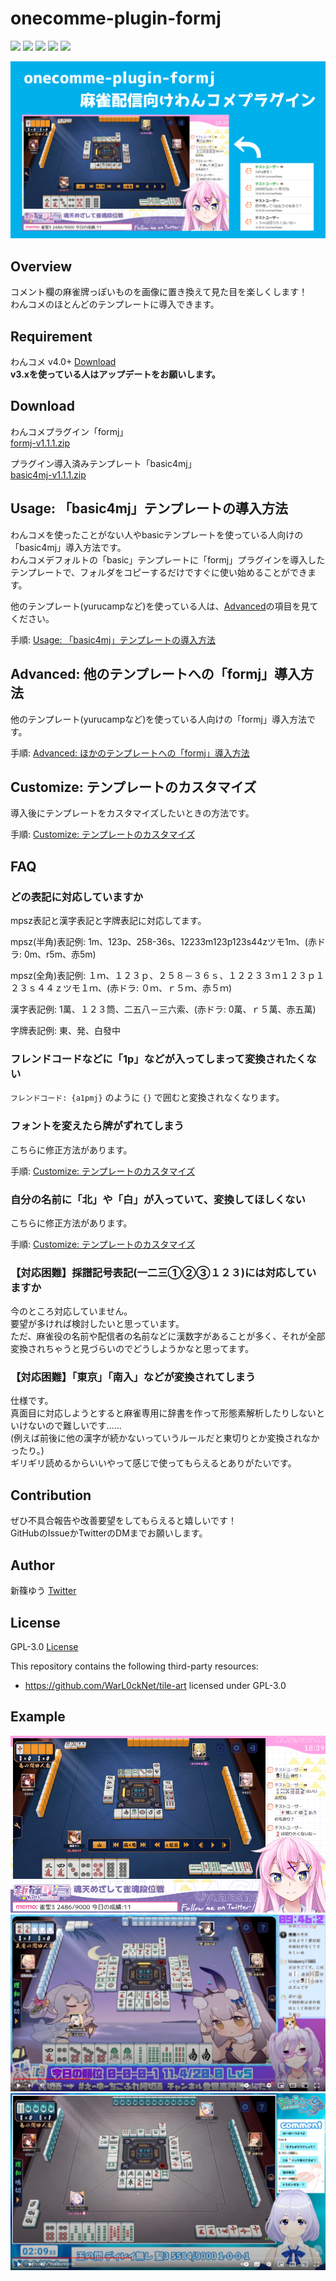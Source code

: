 # onecomme-plugin-formj

![](https://img.shields.io/github/downloads/yuarasino/onecomme-plugin-formj/total)
![](https://img.shields.io/github/v/release/yuarasino/onecomme-plugin-formj)
![](https://img.shields.io/badge/onecomme-v4.0%2B-orange)
![](https://img.shields.io/github/license/yuarasino/onecomme-plugin-formj)
![](https://img.shields.io/youtube/channel/views/UCxUnuWTQGLw5dO_dl0oqrrg?style=social)

![](./docs/images/formj.png)


## Overview

コメント欄の麻雀牌っぽいものを画像に置き換えて見た目を楽しくします！  
わんコメのほとんどのテンプレートに導入できます。


## Requirement

わんコメ v4.0+ [Download](https://onecomme.com/)  
**v3.xを使っている人はアップデートをお願いします。**


## Download

わんコメプラグイン「formj」  
[formj-v1.1.1.zip](https://github.com/yuarasino/onecomme-plugin-formj/releases/download/v1.1.1/formj-v1.1.1.zip)

プラグイン導入済みテンプレート「basic4mj」  
[basic4mj-v1.1.1.zip](https://github.com/yuarasino/onecomme-plugin-formj/releases/download/v1.1.1/basic4mj-v1.1.1.zip)


## Usage: 「basic4mj」テンプレートの導入方法

わんコメを使ったことがない人やbasicテンプレートを使っている人向けの「basic4mj」導入方法です。  
わんコメデフォルトの「basic」テンプレートに「formj」プラグインを導入したテンプレートで、フォルダをコピーするだけですぐに使い始めることができます。

他のテンプレート(yurucampなど)を使っている人は、[Advanced](./docs/advanced.md)の項目を見てください。

手順: [Usage: 「basic4mj」テンプレートの導入方法](./docs/usage.md)


## Advanced: 他のテンプレートへの「formj」導入方法

他のテンプレート(yurucampなど)を使っている人向けの「formj」導入方法です。

手順: [Advanced: ほかのテンプレートへの「formj」導入方法](./docs/advanced.md)


## Customize: テンプレートのカスタマイズ

導入後にテンプレートをカスタマイズしたいときの方法です。

手順: [Customize: テンプレートのカスタマイズ](./docs/customize.md)


## FAQ

### どの表記に対応していますか

mpsz表記と漢字表記と字牌表記に対応してます。 

mpsz(半角)表記例: 1m、123p、258-36s、12233m123p123s44zツモ1m、(赤ドラ: 0m、r5m、赤5m)

mpsz(全角)表記例: １ｍ、１２３ｐ、２５８－３６ｓ、１２２３３ｍ１２３ｐ１２３ｓ４４ｚツモ１ｍ、(赤ドラ: ０ｍ、ｒ５ｍ、赤５ｍ)

漢字表記例: 1萬、１２３筒、二五八－三六索、(赤ドラ: 0萬、ｒ５萬、赤五萬)

字牌表記例: 東、発、白發中

### フレンドコードなどに「1p」などが入ってしまって変換されたくない

`フレンドコード: {a1pmj}` のように `{}` で囲むと変換されなくなります。

### フォントを変えたら牌がずれてしまう

こちらに修正方法があります。

手順: [Customize: テンプレートのカスタマイズ](./docs/customize.md)

### 自分の名前に「北」や「白」が入っていて、変換してほしくない

こちらに修正方法があります。

手順: [Customize: テンプレートのカスタマイズ](./docs/customize.md)

### 【対応困難】採譜記号表記(一二三①②③１２３)には対応していますか

今のところ対応していません。  
要望が多ければ検討したいと思っています。  
ただ、麻雀役の名前や配信者の名前などに漢数字があることが多く、それが全部変換されちゃうと見づらいのでどうしようかなと思ってます。

### 【対応困難】「東京」「南入」などが変換されてしまう

仕様です。  
真面目に対応しようとすると麻雀専用に辞書を作って形態素解析したりしないといけないので難しいです……  
(例えば前後に他の漢字が続かないっていうルールだと東切りとか変換されなかったり。)  
ギリギリ読めるからいいやって感じで使ってもらえるとありがたいです。


## Contribution

ぜひ不具合報告や改善要望をしてもらえると嬉しいです！  
GitHubのIssueかTwitterのDMまでお願いします。


## Author

新篠ゆう [Twitter](https://twitter.com/yuarasino)


## License

GPL-3.0 [License](./LICENSE)

This repository contains the following third-party resources: 

- https://github.com/WarL0ckNet/tile-art licensed under GPL-3.0


## Example

![](./docs/images/example1.png)  
![](./docs/images/example2.png)  
![](./docs/images/example3.png)
